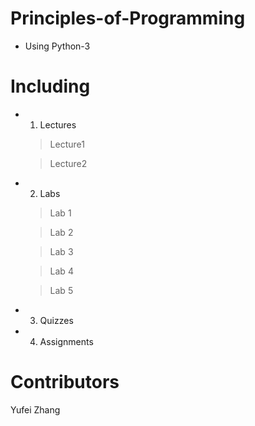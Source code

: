 # Principles-of-Programming
* Using Python-3


# Including

* 1) Lectures

  > Lecture1

  > Lecture2

* 2) Labs

  > Lab 1

  > Lab 2
  
  > Lab 3
  
  > Lab 4
  
  > Lab 5

* 3) Quizzes

* 4) Assignments


# Contributors

Yufei Zhang
